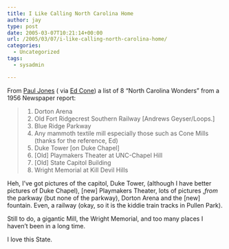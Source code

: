 ```yaml
---
title: I Like Calling North Carolina Home
author: jay
type: post
date: 2005-03-07T10:21:14+00:00
url: /2005/03/07/i-like-calling-north-carolina-home/
categories:
  - Uncategorized
tags:
  - sysadmin

---
```

From [Paul Jones][1] ( via [Ed Cone][2]) a list of 8 “North Carolina Wonders” from a 1956 Newspaper report:

>   1. Dorton Arena
>   2. Old Fort Ridgecrest Southern Railway [Andrews Geyser/Loops.]
>   3. Blue Ridge Parkway
>   4. Any mammoth textile mill especially those such as Cone Mills (thanks for the reference, Ed)
>   5. Duke Tower [on Duke Chapel]
>   6. [Old] Playmakers Theater at UNC-Chapel Hill
>   7. [Old] State Capitol Building
>   8. Wright Memorial at Kill Devil Hills

Heh, I’ve got pictures of the capitol, Duke Tower, (although I have better pictures of Duke Chapel), [new] Playmakers Theater, lots of pictures ,_from_ the parkway (but none of the parkway), Dorton Arena and the [new] fountain. Even, a railway (okay, so it is the kiddie train tracks in Pullen Park).

Still to do, a gigantic Mill, the Wright Memorial, and too many places I haven’t been in a long time.

I love this State.

 [1]: http://ibiblio.org/pjones/wordpress/index.php?p=339
 [2]: http://radio.weblogs.com/0107946/2005/03/06.html